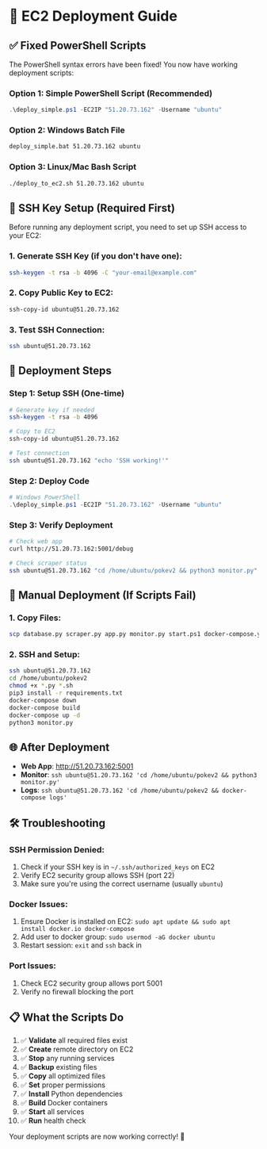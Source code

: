 # 🚀 EC2 Deployment Guide

## ✅ **Fixed PowerShell Scripts**

The PowerShell syntax errors have been fixed! You now have working deployment scripts:

### **Option 1: Simple PowerShell Script (Recommended)**
```powershell
.\deploy_simple.ps1 -EC2IP "51.20.73.162" -Username "ubuntu"
```

### **Option 2: Windows Batch File**
```cmd
deploy_simple.bat 51.20.73.162 ubuntu
```

### **Option 3: Linux/Mac Bash Script**
```bash
./deploy_to_ec2.sh 51.20.73.162 ubuntu
```

## 🔑 **SSH Key Setup (Required First)**

Before running any deployment script, you need to set up SSH access to your EC2:

### **1. Generate SSH Key (if you don't have one):**
```bash
ssh-keygen -t rsa -b 4096 -C "your-email@example.com"
```

### **2. Copy Public Key to EC2:**
```bash
ssh-copy-id ubuntu@51.20.73.162
```

### **3. Test SSH Connection:**
```bash
ssh ubuntu@51.20.73.162
```

## 🚀 **Deployment Steps**

### **Step 1: Setup SSH (One-time)**
```bash
# Generate key if needed
ssh-keygen -t rsa -b 4096

# Copy to EC2
ssh-copy-id ubuntu@51.20.73.162

# Test connection
ssh ubuntu@51.20.73.162 "echo 'SSH working!'"
```

### **Step 2: Deploy Code**
```powershell
# Windows PowerShell
.\deploy_simple.ps1 -EC2IP "51.20.73.162" -Username "ubuntu"
```

### **Step 3: Verify Deployment**
```bash
# Check web app
curl http://51.20.73.162:5001/debug

# Check scraper status
ssh ubuntu@51.20.73.162 "cd /home/ubuntu/pokev2 && python3 monitor.py"
```

## 🔧 **Manual Deployment (If Scripts Fail)**

### **1. Copy Files:**
```bash
scp database.py scraper.py app.py monitor.py start.ps1 docker-compose.yaml Dockerfile.scraper Dockerfile.webapp requirements.txt README.md ubuntu@51.20.73.162:/home/ubuntu/pokev2/
```

### **2. SSH and Setup:**
```bash
ssh ubuntu@51.20.73.162
cd /home/ubuntu/pokev2
chmod +x *.py *.sh
pip3 install -r requirements.txt
docker-compose down
docker-compose build
docker-compose up -d
python3 monitor.py
```

## 🌐 **After Deployment**

- **Web App**: http://51.20.73.162:5001
- **Monitor**: `ssh ubuntu@51.20.73.162 'cd /home/ubuntu/pokev2 && python3 monitor.py'`
- **Logs**: `ssh ubuntu@51.20.73.162 'cd /home/ubuntu/pokev2 && docker-compose logs'`

## 🛠️ **Troubleshooting**

### **SSH Permission Denied:**
1. Check if your SSH key is in `~/.ssh/authorized_keys` on EC2
2. Verify EC2 security group allows SSH (port 22)
3. Make sure you're using the correct username (usually `ubuntu`)

### **Docker Issues:**
1. Ensure Docker is installed on EC2: `sudo apt update && sudo apt install docker.io docker-compose`
2. Add user to docker group: `sudo usermod -aG docker ubuntu`
3. Restart session: `exit` and `ssh` back in

### **Port Issues:**
1. Check EC2 security group allows port 5001
2. Verify no firewall blocking the port

## 📋 **What the Scripts Do**

1. ✅ **Validate** all required files exist
2. ✅ **Create** remote directory on EC2
3. ✅ **Stop** any running services
4. ✅ **Backup** existing files
5. ✅ **Copy** all optimized files
6. ✅ **Set** proper permissions
7. ✅ **Install** Python dependencies
8. ✅ **Build** Docker containers
9. ✅ **Start** all services
10. ✅ **Run** health check

Your deployment scripts are now working correctly! 🎉
